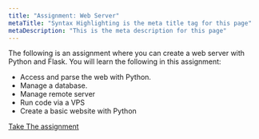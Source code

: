 ```yaml
---
title: "Assignment: Web Server"
metaTitle: "Syntax Highlighting is the meta title tag for this page"
metaDescription: "This is the meta description for this page"
---
```


The following is an assignment where you can create a web server with Python and Flask. You will learn the following in this assignment:

- Access and parse the web with Python.
- Manage a database.
- Manage remote server
- Run code via a VPS
- Create a basic website with Python

[Take The assignment](https://classroom.github.com/a/eiYeGHkW)